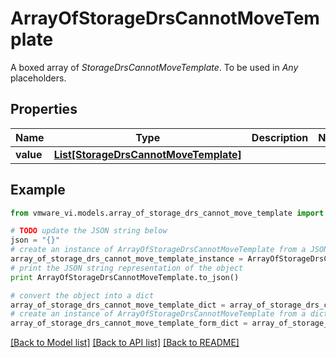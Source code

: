 # ArrayOfStorageDrsCannotMoveTemplate

A boxed array of *StorageDrsCannotMoveTemplate*. To be used in *Any* placeholders. 

## Properties
Name | Type | Description | Notes
------------ | ------------- | ------------- | -------------
**value** | [**List[StorageDrsCannotMoveTemplate]**](StorageDrsCannotMoveTemplate.md) |  | 

## Example

```python
from vmware_vi.models.array_of_storage_drs_cannot_move_template import ArrayOfStorageDrsCannotMoveTemplate

# TODO update the JSON string below
json = "{}"
# create an instance of ArrayOfStorageDrsCannotMoveTemplate from a JSON string
array_of_storage_drs_cannot_move_template_instance = ArrayOfStorageDrsCannotMoveTemplate.from_json(json)
# print the JSON string representation of the object
print ArrayOfStorageDrsCannotMoveTemplate.to_json()

# convert the object into a dict
array_of_storage_drs_cannot_move_template_dict = array_of_storage_drs_cannot_move_template_instance.to_dict()
# create an instance of ArrayOfStorageDrsCannotMoveTemplate from a dict
array_of_storage_drs_cannot_move_template_form_dict = array_of_storage_drs_cannot_move_template.from_dict(array_of_storage_drs_cannot_move_template_dict)
```
[[Back to Model list]](../README.md#documentation-for-models) [[Back to API list]](../README.md#documentation-for-api-endpoints) [[Back to README]](../README.md)


